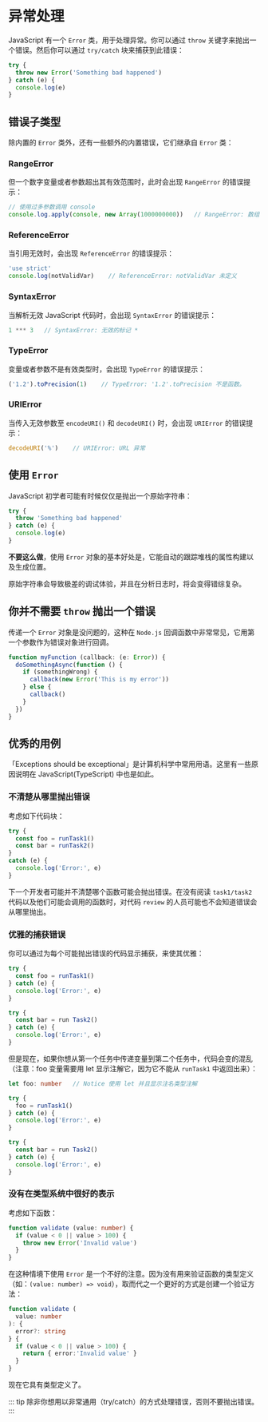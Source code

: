 # 异常处理

JavaScript 有一个 `Error` 类，用于处理异常。你可以通过 `throw` 关键字来抛出一个错误。然后你可以通过 `try/catch` 块来捕获到此错误：

```ts
try {
  throw new Error('Something bad happened')
} catch (e) {
  console.log(e)
}
```

## 错误子类型

除内置的 `Error` 类外，还有一些额外的内置错误，它们继承自 `Error` 类：

### RangeError

但一个数字变量或者参数超出其有效范围时，此时会出现 `RangeError` 的错误提示：

```ts
// 使用过多参数调用 console
console.log.apply(console, new Array(1000000000))   // RangeError: 数组长度无效
```

### ReferenceError

当引用无效时，会出现 `ReferenceError` 的错误提示：

```ts
'use strict'
console.log(notValidVar)    // ReferenceError: notValidVar 未定义
```

### SyntaxError

当解析无效 JavaScript 代码时，会出现 `SyntaxError` 的错误提示：

```ts
1 *** 3   // SyntaxError: 无效的标记 *
```

### TypeError

变量或者参数不是有效类型时，会出现 `TypeError` 的错误提示：

```ts
('1.2').toPrecision(1)    // TypeError: '1.2'.toPrecision 不是函数。
```

### URIError

当传入无效参数至 `encodeURI()` 和 `decodeURI()` 时，会出现 `URIError` 的错误提示：

```ts
decodeURI('%')    // URIError: URL 异常
```

## 使用 `Error`

JavaScript 初学者可能有时候仅仅是抛出一个原始字符串：

```ts
try {
  throw 'Something bad happened'
} catch (e) {
  console.log(e)
}
```

**不要这么做**，使用 `Error` 对象的基本好处是，它能自动的跟踪堆栈的属性构建以及生成位置。

原始字符串会导致极差的调试体验，并且在分析日志时，将会变得错综复杂。

## 你并不需要 `throw` 抛出一个错误

传递一个 `Error` 对象是没问题的，这种在 `Node.js` 回调函数中非常常见，它用第一个参数作为错误对象进行回调。

```ts
function myFunction (callback: (e: Error)) {
  doSomethingAsync(function () {
    if (somethingWrong) {
      callback(new Error('This is my error'))
    } else {
      callback()
    }
  })
}
```

## 优秀的用例

「Exceptions should be exceptional」是计算机科学中常用用语。这里有一些原因说明在 JavaScript(TypeScript) 中也是如此。

### 不清楚从哪里抛出错误

考虑如下代码块：

```ts
try {
  const foo = runTask1()
  const bar = runTask2()
}
catch (e) {
  console.log('Error:', e)
}
```

下一个开发者可能并不清楚哪个函数可能会抛出错误。在没有阅读 `task1/task2` 代码以及他们可能会调用的函数时，对代码 `review` 的人员可能也不会知道错误会从哪里抛出。

### 优雅的捕获错误

你可以通过为每个可能抛出错误的代码显示捕获，来使其优雅：

```ts
try {
  const foo = runTask1()
} catch (e) {
  console.log('Error:', e)
}

try {
  const bar = run Task2()
} catch (e) {
  console.log('Error:', e)
}
```

但是现在，如果你想从第一个任务中传递变量到第二个任务中，代码会变的混乱（注意：foo 变量需要用 let 显示注解它，因为它不能从 `runTask1` 中返回出来）：

```ts
let foo: number   // Notice 使用 let 并且显示注名类型注解

try {
  foo = runTask1()
} catch (e) {
  console.log('Error:', e)
}

try {
  const bar = run Task2()
} catch (e) {
  console.log('Error:', e)
}
```

### 没有在类型系统中很好的表示

考虑如下函数：

```ts
function validate (value: number) {
  if (value < 0 || value > 100) {
    throw new Error('Invalid value')
  }
}
```

在这种情境下使用 `Error` 是一个不好的注意。因为没有用来验证函数的类型定义（如：`(value: number) => void`），取而代之一个更好的方式是创建一个验证方法：

```ts
function validate (
  value: number
): {
  error?: string
} {
  if (value < 0 || value > 100) {
    return { error:'Invalid value' }
  }
}
```

现在它具有类型定义了。

::: tip
除非你想用以非常通用（try/catch）的方式处理错误，否则不要抛出错误。
:::